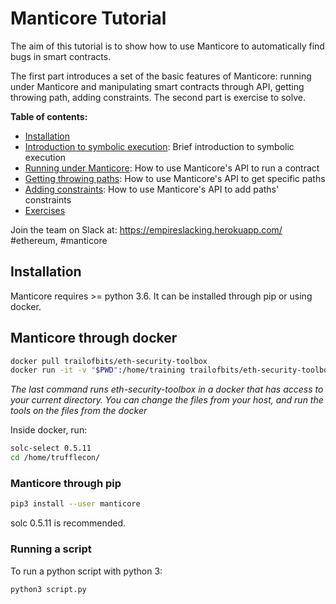 # Manticore Tutorial

The aim of this tutorial is to show how to use Manticore to automatically find bugs in smart contracts.

The first part introduces a set of the basic features of Manticore: running under Manticore and manipulating smart contracts through API, getting throwing path, adding constraints.
The second part is exercise to solve.

**Table of contents:**

- [Installation](#installation)
- [Introduction to symbolic execution](./symbolic-execution-introduction.md): Brief introduction to symbolic execution
- [Running under Manticore](./running-under-manticore.md): How to use Manticore's API to run a contract
- [Getting throwing paths](./getting-throwing-paths.md): How to use Manticore's API to get specific paths
- [Adding constraints](./adding-constraints.md): How to use Manticore's API to add paths' constraints
- [Exercises](./exercises)

Join the team on Slack at: https://empireslacking.herokuapp.com/ #ethereum, #manticore

## Installation

Manticore requires >= python 3.6. It can be installed through pip or using docker.

## Manticore through docker

```bash
docker pull trailofbits/eth-security-toolbox
docker run -it -v "$PWD":/home/training trailofbits/eth-security-toolbox
```

_The last command runs eth-security-toolbox in a docker that has access to your current directory. You can change the files from your host, and run the tools on the files from the docker_

Inside docker, run:

```bash
solc-select 0.5.11
cd /home/trufflecon/
```

### Manticore through pip

```bash
pip3 install --user manticore
```

solc 0.5.11 is recommended.

### Running a script

To run a python script with python 3:

```bash
python3 script.py
```
